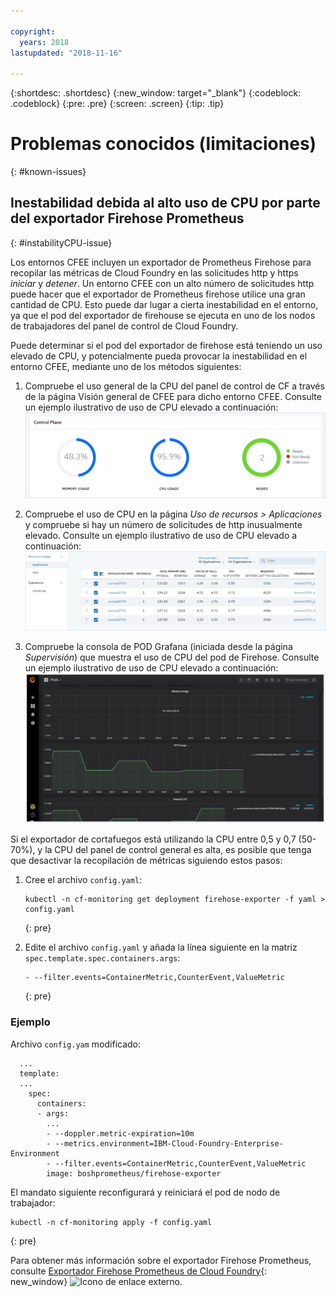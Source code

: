 ```yaml
---

copyright:
  years: 2018
lastupdated: "2018-11-16"

---
```


{:shortdesc: .shortdesc}
{:new_window: target="_blank"}
{:codeblock: .codeblock}
{:pre: .pre}
{:screen: .screen}
{:tip: .tip}

# Problemas conocidos (limitaciones)
{: #known-issues}

## Inestabilidad debida al alto uso de CPU por parte del exportador Firehose Prometheus
{: #instabilityCPU-issue}

Los entornos CFEE incluyen un exportador de Prometheus Firehose para recopilar las métricas de Cloud Foundry en las solicitudes http y https _iniciar_ y _detener_. Un entorno CFEE con un alto número de solicitudes http puede hacer que el exportador de Prometheus firehose utilice una gran cantidad de CPU. Esto puede dar lugar a cierta inestabilidad en el entorno, ya que el pod del exportador de firehouse se ejecuta en uno de los nodos de trabajadores del panel de control de Cloud Foundry.

Puede determinar si el pod del exportador de firehose está teniendo un uso elevado de CPU, y potencialmente pueda provocar la inestabilidad en el entorno CFEE, mediante uno de los métodos siguientes: 
1.  Compruebe el uso general de la CPU del panel de control de CF a través de la página Visión general de CFEE para dicho entorno CFEE. Consulte un ejemplo ilustrativo de uso de CPU elevado a continuación:
![Uso elevado de CPU en Visión general](img/FirehoseExporterIssue_OverviewMetrics.png)

2. Compruebe el uso de CPU en la página _Uso de recursos > Aplicaciones_ y compruebe si hay un número de solicitudes de http inusualmente elevado. Consulte un ejemplo ilustrativo de uso de CPU elevado a continuación: ![Uso elevado de CPU en la página Uso de recursos](img/FirehoseExporterIssue_ResourceUsage.png)

3. Compruebe la consola de POD Grafana (iniciada desde la página _Supervisión_) que muestra el uso de CPU del pod de Firehose. Consulte un ejemplo ilustrativo de uso de CPU elevado a continuación:
![Uso elevado de CPU en la consola de Grafana](img/FirehoseExporterIssue_Grafana.png)

Si el exportador de cortafuegos está utilizando la CPU entre 0,5 y 0,7 (50-70%), y la CPU del panel de control general es alta, es posible que tenga que desactivar la recopilación de métricas siguiendo estos pasos:

1. Cree el archivo `config.yaml`:

   ```
   kubectl -n cf-monitoring get deployment firehose-exporter -f yaml > config.yaml
   ```
   {: pre}
  
2. Edite el archivo `config.yaml` y añada la línea siguiente en la matriz `spec.template.spec.containers.args`:

   ```
   - --filter.events=ContainerMetric,CounterEvent,ValueMetric          
   ```
   {: pre}

### Ejemplo

Archivo `config.yam` modificado:

```
  ...
  template:
  ...
    spec:
      containers:
      - args:
        ...
        - --doppler.metric-expiration=10m
        - --metrics.environment=IBM-Cloud-Foundry-Enterprise-Environment
        - --filter.events=ContainerMetric,CounterEvent,ValueMetric
        image: boshprometheus/firehose-exporter
```  

El mandato siguiente reconfigurará y reiniciará el pod de nodo de trabajador:

```
kubectl -n cf-monitoring apply -f config.yaml

```
{: pre}

Para obtener más información sobre el exportador Firehose Prometheus, consulte [Exportador Firehose Prometheus de Cloud Foundry](https://github.com/bosh-prometheus/firehose_exporter){: new_window} ![Icono de enlace externo](../icons/launch-glyph.svg "Icono de enlace externo").
